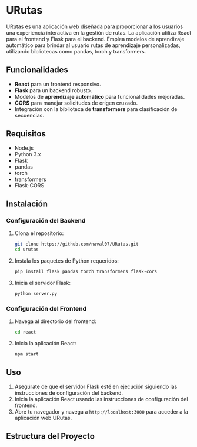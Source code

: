 # URutas

URutas es una aplicación web diseñada para proporcionar a los usuarios una experiencia interactiva en la gestión de rutas. La aplicación utiliza React para el frontend y Flask para el backend. Emplea modelos de aprendizaje automático para brindar al usuario rutas de aprendizaje personalizadas, utilizando bibliotecas como pandas, torch y transformers.

## Funcionalidades

- **React** para un frontend responsivo.
- **Flask** para un backend robusto.
- Modelos de **aprendizaje automático** para funcionalidades mejoradas.
- **CORS** para manejar solicitudes de origen cruzado.
- Integración con la biblioteca de **transformers** para clasificación de secuencias.

## Requisitos

- Node.js
- Python 3.x
- Flask
- pandas
- torch
- transformers
- Flask-CORS

## Instalación

### Configuración del Backend

1. Clona el repositorio:

    ```bash
    git clone https://github.com/naval07/URutas.git
    cd urutas
    ```

2. Instala los paquetes de Python requeridos:

    ```bash
    pip install flask pandas torch transformers flask-cors
    ```

3. Inicia el servidor Flask:

    ```bash
    python server.py
    ```

### Configuración del Frontend

1. Navega al directorio del frontend:

    ```bash
    cd react
    ```

2. Inicia la aplicación React:

    ```bash
    npm start
    ```

## Uso

1. Asegúrate de que el servidor Flask esté en ejecución siguiendo las instrucciones de configuración del backend.
2. Inicia la aplicación React usando las instrucciones de configuración del frontend.
3. Abre tu navegador y navega a `http://localhost:3000` para acceder a la aplicación web URutas.

## Estructura del Proyecto


